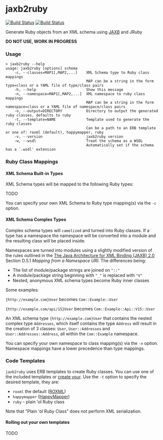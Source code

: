 # jaxb2ruby

[![Build Status](https://travis-ci.org/sshaw/jaxb2ruby.png)](https://travis-ci.org/sshaw/jaxb2ruby)
[![Build Status](https://codeclimate.com/github/sshaw/jaxb2ruby.png)](https://codeclimate.com/github/sshaw/jaxb2ruby)

Generate Ruby objects from an XML schema using [JAXB](https://en.wikipedia.org/wiki/Java_Architecture_for_XML_Binding) and JRuby

<b>DO NOT USE, WORK IN PROGRESS</b>

### Usage

    > jaxb2ruby --help
    usage: jaxb2ruby [options] schema
        -c, --classes=MAP1[,MAP2,...]    XML Schema type to Ruby class mappings
                                         MAP can be a string in the form type=class or a YAML file of type/class pairs
        -h, --help                       Show this message
        -n, --namespace=MAP1[,MAP2,...]  XML namespace to ruby class mappings
                                         MAP can be a string in the form namespace=class or a YAML file of namespace/class pairs
        -o, --output=DIRECTORY           Directory to output the generated ruby classes, defaults to ruby
        -t, --template=NAME              Template used to generate the ruby classes
                                         Can be a path to an ERB template or one of: roxml (default), happymapper, ruby
        -v, --version                    jaxb2ruby version
		-w, --wsdl                       Treat the schema as a WSDL
                                         Automatically set if the schema has a `.wsdl' extension

### Ruby Class Mappings

#### XML Schema Built-in Types

XML Schema types will be mapped to the following Ruby types:

TODO

You can specify your own XML Schema to Ruby type mapping(s) via the `-c` option.

#### XML Schema Complex Types

Complex schema types will `camelized` and turned into Ruby classes. If a type has a namespace
the namespace will be converted into a module and the resulting class will be placed inside.

Namespaces are turned into modules using a slightly modified version of the rules outlined in the [The Java Architecture for XML Binding (JAXB) 2.0](http://download.oracle.com/otndocs/jcp/jaxb-2.0-fr-eval-oth-JSpec) Section D.5.1 _Mapping from a Namespace URI_. The differences being:

* The list of module/package strings are joined on `"::"`
* A module/package string beginning with `"_"` is replaced with `"V"`
* Nested, anonymous XML schema types become Ruby inner classes

Some examples:

`{http://example.com}User` becomes `Com::Example::User`

`{http://example.com/api/15}User` becomes `Com::Example::Api::V15::User`

An XML schema type `{http://example.com}User` that contains the nested complex type
`Addresses`, which itself contains the type `Address` will result in the creation
of 3 classes: `User`, `User::Addresses` and `User::Addresses::Address`, all within
the `Com::Example` namespace.

You can specify your own namespace to class mapping(s) via the `-n` option.
Namespace mappings have a lower precedence than type mappings.

### Code Templates

`jaxb2ruby` uses ERB templates to create Ruby classes. You can use one of the included templates
or [create your](#rolling-out-your-own-templates). Use the `-t` option to specify the desired template, they are:

* `roxml` the default ([ROXML](https://github.com/Empact/roxml))
* `happymapper` ([HappyMapper](https://github.com/jnunemaker/happymapper))
* `ruby` - plain 'ol Ruby class

Note that "Plain 'ol Ruby Class" does not perform XML serialization.

#### Rolling out your own templates

TODO
